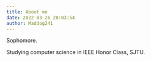 ```yaml
---
title: About me
date: 2022-03-26 20:03:54
author: Maddog241
---
```


Sophomore.

Studying computer science in IEEE Honor Class, SJTU.
